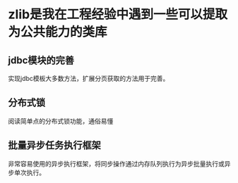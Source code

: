 # zlib是我在工程经验中遇到一些可以提取为公共能力的类库
## jdbc模块的完善
实现jdbc模板大多数方法，扩展分页获取的方法用于完善。

## 分布式锁
阅读简单点的分布式锁功能，通俗易懂

## 批量异步任务执行框架
非常容易使用的异步执行框架，将同步操作通过内存队列执行为异步批量执行或异步单次执行。
